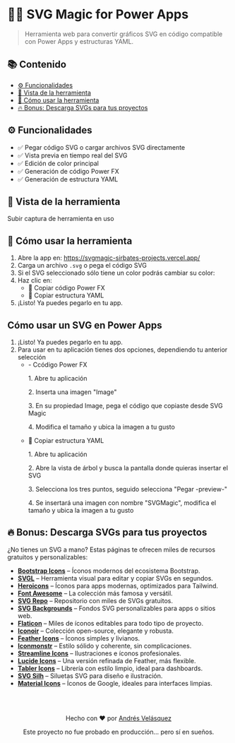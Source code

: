 <h1>🧙‍♂️ SVG Magic for Power Apps</h1>

<blockquote>
  Herramienta web para convertir gráficos SVG en código compatible con Power Apps y estructuras YAML. 
</blockquote>


  

<h2>📚 Contenido</h2>
<ul>
  <li><a href="#funcionalidades">⚙️ Funcionalidades</a></li>
  <li><a href="#vista-de-la-herramienta">📸 Vista de la herramienta</a></li>
  <li><a href="#cómo-usar-la-herramienta">🚀 Cómo usar la herramienta</a></li>
  <li><a href="#descarga-svgs-para-tus-proyectos">🔥 Bonus: Descarga SVGs para tus proyectos</a></li>
</ul>


  

<h2 id="funcionalidades">⚙️ Funcionalidades</h2>
<ul>
  <li>✅ Pegar código SVG o cargar archivos SVG directamente</li>
  <li>✅ Vista previa en tiempo real del SVG</li>
  <li>✅ Edición de color principal</li>
  <li>✅ Generación de código Power FX </li>
  <li>✅ Generación de estructura YAML</li>
</ul>


  

<h2 id="vista-de-la-herramienta">📸 Vista de la herramienta</h2>

Subir captura de herramienta en uso


<h2 id="cómo-usar-la-herramienta">🚀 Cómo usar la herramienta</h2>
<ol>
  <li>Abre la app en: <a href="https://svgmagic-sirbates-projects.vercel.app/">https://svgmagic-sirbates-projects.vercel.app/</a></li>
  
  <li>Carga un archivo <code>.svg</code> o pega el código SVG</li>
  
  <li>Si el SVG seleccionado sólo tiene un color podrás cambiar su color:

  </li>
  <li>Haz clic en:
    <ul>
      <li>💾 Copiar código Power FX </li>
      <li>💾 Copiar estructura YAML</li>
    </ul>
  </li>
  <li>¡Listo! Ya puedes pegarlo en tu app.</li>
    </ul>
  </li>
</ol>




<h2 id="cómo-usar-la-herramienta"> Cómo usar un SVG en Power Apps</h2>
<ol>
  <li>¡Listo! Ya puedes pegarlo en tu app.</li>
    <li>Para usar en tu aplicación tienes dos opciones, dependiendo tu anterior selección
    <ul>
      <li>- Ccódigo Power FX </li>
      <p>1. Abre tu aplicación</p>
      <p>2. Inserta una imagen "Image"   </p>
      <p>3. En su propiedad Image, pega el código que copiaste desde SVG Magic </p>
      <p>4. Modifica el tamaño y ubica la imagen a tu gusto</p>
      <li>💾 Copiar estructura YAML</li>
      <p>1. Abre tu aplicación</p>
      <p>2. Abre la vista de árbol y busca la pantalla donde quieras insertar el SVG</p>
      <p>3. Selecciona los tres puntos, seguido selecciona "Pegar -preview-"</p>
      <p>4. Se insertará una imagen con nombre "SVGMagic", modifica el tamaño y ubica la imagen a tu gusto</p>
    </ul>
  </li>
</ol>



<h2 id="descarga-svgs-para-tus-proyectos">🔥 Bonus: Descarga SVGs para tus proyectos</h2>
<p>¿No tienes un SVG a mano? Estas páginas te ofrecen miles de recursos gratuitos y personalizables:</p>

  <ul>
    <li><a href="https://icons.getbootstrap.com/" target="_blank"><strong>Bootstrap Icons</strong></a> – Íconos modernos del ecosistema Bootstrap.</li>
    <li><a href="https://svgl.app/" target="_blank"><strong>SVGL</strong></a> – Herramienta visual para editar y copiar SVGs en segundos.</li>
    <li><a href="https://heroicons.com/" target="_blank"><strong>Heroicons</strong></a> – Íconos para apps modernas, optimizados para Tailwind.</li>
    <li><a href="https://fontawesome.com/icons" target="_blank"><strong>Font Awesome</strong></a> – La colección más famosa y versátil.</li>
    <li><a href="https://www.svgrepo.com/" target="_blank"><strong>SVG Repo</strong></a> – Repositorio con miles de SVGs gratuitos.</li>
    <li><a href="https://www.svgbackgrounds.com/" target="_blank"><strong>SVG Backgrounds</strong></a> – Fondos SVG personalizables para apps o sitios web.</li>
    <li><a href="https://www.flaticon.com/" target="_blank"><strong>Flaticon</strong></a> – Miles de íconos editables para todo tipo de proyecto.</li>
    <li><a href="https://iconoir.com/" target="_blank"><strong>Iconoir</strong></a> – Colección open-source, elegante y robusta.</li>
    <li><a href="https://feathericons.com/" target="_blank"><strong>Feather Icons</strong></a> – Íconos simples y livianos.</li>
    <li><a href="https://www.iconmonstr.com/" target="_blank"><strong>Iconmonstr</strong></a> – Estilo sólido y coherente, sin complicaciones.</li>
    <li><a href="https://www.streamlinehq.com/" target="_blank"><strong>Streamline Icons</strong></a> – Ilustraciones e íconos profesionales.</li>
    <li><a href="https://lucide.dev/" target="_blank"><strong>Lucide Icons</strong></a> – Una versión refinada de Feather, más flexible.</li>
    <li><a href="https://tabler.io/icons" target="_blank"><strong>Tabler Icons</strong></a> – Librería con estilo limpio, ideal para dashboards.</li>
    <li><a href="https://www.svgsilh.com/" target="_blank"><strong>SVG Silh</strong></a> – Siluetas SVG para diseño e ilustración.</li>
    <li><a href="https://fonts.google.com/icons" target="_blank"><strong>Material Icons</strong></a> – Íconos de Google, ideales para interfaces limpias.</li>
  </ul>


<Br>
<Br>
<div align="center">
  <p>Hecho con ❤️ por <a href="https://github.com/sirbate">Andrés Velásquez</a></p>
  <p>Este proyecto no fue probado en producción... pero sí en sueños.</p>
</div>

